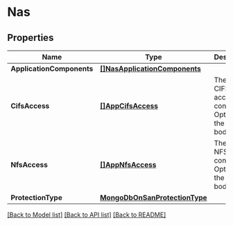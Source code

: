 # Nas

## Properties

Name | Type | Description | Notes
------------ | ------------- | ------------- | -------------
**ApplicationComponents** | [**[]NasApplicationComponents**](nas_application_components.md) |  | [optional] 
**CifsAccess** | [**[]AppCifsAccess**](app_cifs_access.md) | The list of CIFS access controls. Optional in the POST body | [optional] 
**NfsAccess** | [**[]AppNfsAccess**](app_nfs_access.md) | The list of NFS access controls. Optional in the POST body | [optional] 
**ProtectionType** | [**MongoDbOnSanProtectionType**](mongo_db_on_san_protection_type.md) |  | [optional] 

[[Back to Model list]](../README.md#documentation-for-models) [[Back to API list]](../README.md#documentation-for-api-endpoints) [[Back to README]](../README.md)


